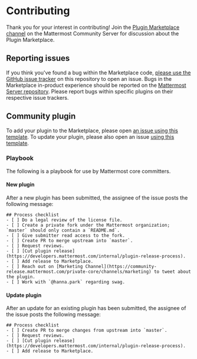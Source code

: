 # Contributing

Thank you for your interest in contributing! Join the [Plugin Marketplace channel](https://community.mattermost.com/core/channels/plugins-marketplace) on the Mattermost Community Server for discussion about the Plugin Marketplace.


## Reporting issues

If you think you've found a bug within the Marketplace code, [please use the GitHub issue tracker](https://github.com/mattermost/mattermost-marketplace/labels/issues/new) on this repository to open an issue. Bugs in the Marketplace in-product experience should be reported on the [Mattermost Server repository](https://github.com/mattermost/mattermost-server/issues/new). Please report bugs within specific plugins on their respective issue trackers.


## Community plugin

To add your plugin to the Marketplace, please open [an issue using this template](https://github.com/mattermost/mattermost-marketplace/issues/new?template=add_plugin.md). To update your plugin, please also open an issue [using this template](https://github.com/mattermost/mattermost-marketplace/issues/new?template=update_plugin.md).


### Playbook

The following is a playbook for use by Mattermost core committers.

#### New plugin

After a new plugin has been submitted, the assignee of the issue posts the following message:
```
## Process checklist
- [ ] Do a legal review of the license file.
- [ ] Create a private fork under the Mattermost organization; `master` should only contain a `README.md`.
- [ ] Give submitter read access to the fork.
- [ ] Create PR to merge upstream into `master`.
- [ ] Request reviews.
- [ ] [Cut plugin release](https://developers.mattermost.com/internal/plugin-release-process).
- [ ] Add release to Marketplace.
- [ ] Reach out on [Marketing Channel](https://community-release.mattermost.com/private-core/channels/marketing) to tweet about the plugin.
- [ ] Work with `@hanna.park` regarding swag.
```

#### Update plugin

After an update for an existing plugin has been submitted, the assignee of the issue posts the following message:
```
## Process checklist
- [ ] Create PR to merge changes from upstream into `master`.
- [ ] Request reviews.
- [ ] [Cut plugin release](https://developers.mattermost.com/internal/plugin-release-process).
- [ ] Add release to Marketplace.
```
